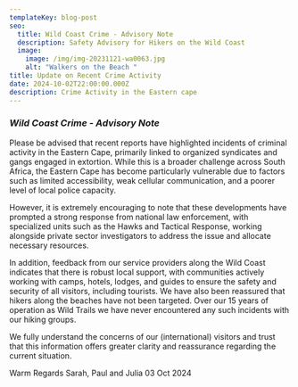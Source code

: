 ```yaml
---
templateKey: blog-post
seo:
  title: Wild Coast Crime - Advisory Note
  description: Safety Advisory for Hikers on the Wild Coast
  image:
    image: /img/img-20231121-wa0063.jpg
    alt: "Walkers on the Beach "
title: Update on Recent Crime Activity
date: 2024-10-02T22:00:00.000Z
description: Crime Activity in the Eastern cape
---
```

### ***Wild Coast Crime - Advisory Note***

Please be advised that recent reports have highlighted incidents of criminal activity in the Eastern Cape, primarily linked to organized syndicates and gangs engaged in extortion. While this is a broader challenge across South Africa, the Eastern Cape has become particularly vulnerable due to factors such as limited accessibility, weak cellular communication, and a poorer level of local police capacity. 

However, it is extremely encouraging to note that these developments have prompted a strong response from national law enforcement, with specialized units such as the Hawks and Tactical Response, working alongside private sector investigators to address the issue and allocate necessary resources.

In addition, feedback from our service providers along the Wild Coast indicates that there is robust local support, with communities actively working with camps, hotels, lodges, and guides to ensure the safety and security of all visitors, including tourists. We have also been reassured that hikers along the beaches have not been targeted. Over our 15 years of operation as Wild Trails  we have never encountered any such incidents with our hiking groups.

We fully understand the concerns of our (international) visitors and trust that this information offers greater clarity and reassurance regarding the current situation.

Warm Regards
Sarah, Paul and Julia
03 Oct 2024